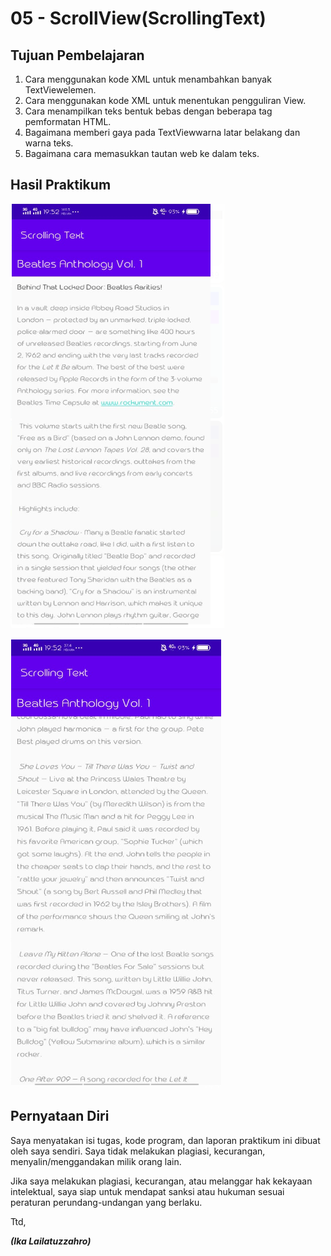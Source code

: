 # 05 - ScrollView(ScrollingText)

## Tujuan Pembelajaran

1. Cara menggunakan kode XML untuk menambahkan banyak TextViewelemen.
2. Cara menggunakan kode XML untuk menentukan pengguliran View.
3. Cara menampilkan teks bentuk bebas dengan beberapa tag pemformatan HTML.
4. Bagaimana memberi gaya pada TextViewwarna latar belakang dan warna teks.
5. Bagaimana cara memasukkan tautan web ke dalam teks.

## Hasil Praktikum

![contoh gambar](img/1.PNG)

![contoh gambar](img/2.PNG)


## Pernyataan Diri

Saya menyatakan isi tugas, kode program, dan laporan praktikum ini dibuat oleh saya sendiri. Saya tidak melakukan plagiasi, kecurangan, menyalin/menggandakan milik orang lain.

Jika saya melakukan plagiasi, kecurangan, atau melanggar hak kekayaan intelektual, saya siap untuk mendapat sanksi atau hukuman sesuai peraturan perundang-undangan yang berlaku.

Ttd,

***(Ika Lailatuzzahro)*** 